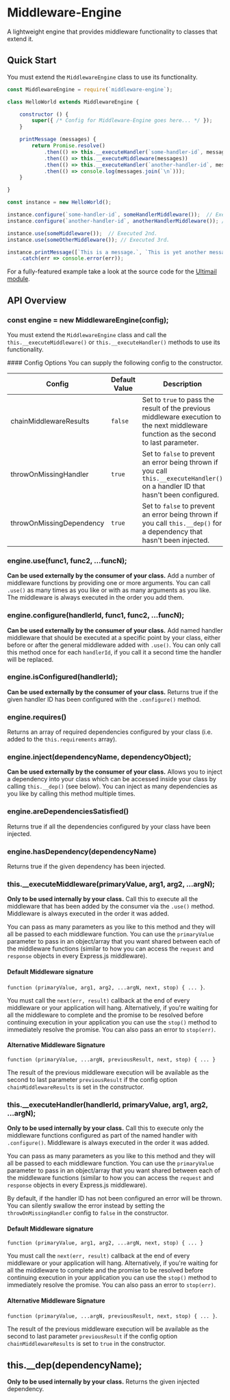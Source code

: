 # Middleware-Engine
A lightweight engine that provides middleware functionality to classes that extend it.

## Quick Start
You must extend the `MiddlewareEngine` class to use its functionality.

```javascript
const MiddlewareEngine = require(`middleware-engine`);

class HelloWorld extends MiddlewareEngine {

	constructor () {
		super({ /* Config for Middleware-Engine goes here... */ });
	}

	printMessage (messages) {
		return Promise.resolve()
			.then(() => this.__executeHandler(`some-handler-id`, messages))
			.then(() => this.__executeMiddleware(messages))
			.then(() => this.__executeHandler(`another-handler-id`, messages))
			.then(() => console.log(messages.join(`\n`)));
	}

}

const instance = new HelloWorld();

instance.configure(`some-handler-id`, someHandlerMiddleware());  // Executed 1st.
instance.configure(`another-handler-id`, anotherHandlerMiddleware()); // Executed 4th.

instance.use(someMiddleware());  // Executed 2nd.
instance.use(someOtherMiddleware()); // Executed 3rd.

instance.printMessage([`This is a message.`, `This is yet another message.`])
	.catch(err => console.error(err));
```

For a fully-featured example take a look at the source code for the [Ultimail module](https://www.npmjs.org/package/ultimail).

## API Overview

### const engine = new MiddlewareEngine(config);
You must extend the `MiddlewareEngine` class and call the `this.__executeMiddleware()` or `this.__executeHandler()` methods to use its functionality.

#### Config Options
You can supply the following config to the constructor.

| Config                   | Default Value | Description |
|--------------------------|---------------|-------------|
| chainMiddlewareResults   | `false`       | Set to `true` to pass the result of the previous middleware execution to the next middleware function as the second to last parameter. |
| throwOnMissingHandler    | `true`        | Set to `false` to prevent an error being thrown if you call `this.__executeHandler()` on a handler ID that hasn't been configured. |
| throwOnMissingDependency | `true`        | Set to `false` to prevent an error being thrown if you call `this.__dep()` for a dependency that hasn't been injected. |

### engine.use(func1, func2, ...funcN);
**Can be used externally by the consumer of your class.** Add a number of middleware functions by providing one or more arguments. You can call `.use()` as many times as you like or with as many arguments as you like. The middleware is always executed in the order you add them.

### engine.configure(handlerId, func1, func2, ...funcN);
**Can be used externally by the consumer of your class.** Add named handler middleware that should be executed at a specific point by your class, either before or after the general middleware added with `.use()`. You can only call this method once for each `handlerId`, if you call it a second time the handler will be replaced.

### engine.isConfigured(handlerId);
**Can be used externally by the consumer of your class.** Returns true if the given handler ID has been configured with the `.configure()` method.

### engine.requires()
Returns an array of required dependencies configured by your class (i.e. added to the `this.requirements` array).

### engine.inject(dependencyName, dependencyObject);
**Can be used externally by the consumer of your class.** Allows you to inject a dependency into your class which can be accessed inside your class by calling `this.__dep()` (see below). You can inject as many dependencies as you like by calling this method multiple times.

### engine.areDependenciesSatisfied()
Returns true if all the dependencies configured by your class have been injected.

### engine.hasDependency(dependencyName)
Returns true if the given dependency has been injected.

### this.\_\_executeMiddleware(primaryValue, arg1, arg2, ...argN);
**Only to be used internally by your class.** Call this to execute all the middleware that has been added by the consumer via the `.use()` method. Middleware is always executed in the order it was added.

You can pass as many parameters as you like to this method and they will all be passed to each middleware function. You can use the `primaryValue` parameter to pass in an object/array that you want shared between each of the middleware functions (similar to how you can access the `request` and `response` objects in every Express.js middleware).

#### Default Middleware signature
`function (primaryValue, arg1, arg2, ...argN, next, stop) { ... }`.

You must call the `next(err, result)` callback at the end of every middleware or your application will hang. Alternatively, if you're waiting for all the middleware to complete and the promise to be resolved before continuing execution in your application you can use the `stop()` method to immediately resolve the promise. You can also pass an error to `stop(err)`.

#### Alternative Middleware Signature
`function (primaryValue, ...argN, previousResult, next, stop) { ... }`

The result of the previous middleware execution will be available as the second to last parameter `previousResult` if the config option `chainMiddlewareResults` is set in the constructor.

### this.\_\_executeHandler(handlerId, primaryValue, arg1, arg2, ...argN);
**Only to be used internally by your class.** Call this to execute only the middleware functions configured as part of the named handler with `.configure()`. Middleware is always executed in the order it was added.

You can pass as many parameters as you like to this method and they will all be passed to each middleware function. You can use the `primaryValue` parameter to pass in an object/array that you want shared between each of the middleware functions (similar to how you can access the `request` and `response` objects in every Express.js middleware).

By default, if the handler ID has not been configured an error will be thrown. You can silently swallow the error instead by setting the `throwOnMissingHandler` config to `false` in the constructor.

#### Default Middleware signature
`function (primaryValue, arg1, arg2, ...argN, next, stop) { ... }`

You must call the `next(err, result)` callback at the end of every middleware or your application will hang. Alternatively, if you're waiting for all the middleware to complete and the promise to be resolved before continuing execution in your application you can use the `stop()` method to immediately resolve the promise. You can also pass an error to `stop(err)`.

#### Alternative Middleware Signature
`function (primaryValue, ...argN, previousResult, next, stop) { ... }`.

The result of the previous middleware execution will be available as the second to last parameter `previousResult` if the config option `chainMiddlewareResults` is set to `true` in the constructor.

## this.\_\_dep(dependencyName);
**Only to be used internally by your class.** Returns the given injected dependency.
